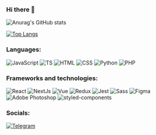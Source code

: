 ### Hi there 👋


![Anurag's GitHub stats](https://github-readme-stats.vercel.app/api?username=SergeyKiselev2001&count_private=true&theme=react&show_icons=true&hide=issues,contribs )



[![Top Langs](https://github-readme-stats.vercel.app/api/top-langs/?username=SergeyKiselev2001&hide=css&theme=react)](https://github.com/anuraghazra/github-readme-stats)


### Languages:
![JavaScript](https://img.shields.io/badge/-JavaScript-090909?style=for-the-badge&logo=JavaScript&logoColor=E9D54D)
![TS](https://img.shields.io/badge/-TypeScript-090909?style=for-the-badge&logo=TypeScript&logoColor=3178C6)
![HTML](https://img.shields.io/badge/-html-090909?style=for-the-badge&logo=html5&logoColor=E34F26)
![CSS](https://img.shields.io/badge/-css-090909?style=for-the-badge&logo=css3&logoColor=1572B6)
![Python](https://img.shields.io/badge/-Python-090909?style=for-the-badge&logo=Python&logoColor=3776AB)
![PHP](https://img.shields.io/badge/-php-090909?style=for-the-badge&logo=php&logoColor=#777BB4)

### Frameworks and technologies:
![React](https://img.shields.io/badge/-React-090909?style=for-the-badge&logo=react&logoColor=47C5FB)
![NextJs](https://img.shields.io/badge/-NextJs-090909?style=for-the-badge&logo=Next.js&logoColor=#000000)
![Vue](https://img.shields.io/badge/-Vue-090909?style=for-the-badge&logo=Vue.js&logoColor=#4FC08D)
![Redux](https://img.shields.io/badge/-redux-090909?style=for-the-badge&logo=redux&logoColor=764ABC)
![Jest](https://img.shields.io/badge/-jest-090909?style=for-the-badge&logo=jest&logoColor=C21325)
![Sass](https://img.shields.io/badge/-sass-090909?style=for-the-badge&logo=sass&logoColor=CC6699)
![Figma](https://img.shields.io/badge/-Figma-090909?style=for-the-badge&logo=Figma&logoColor=F24E1E)
![Adobe Photoshop](https://img.shields.io/badge/-Photoshop-090909?style=for-the-badge&logo=Adobe%20Photoshop&logoColor=31A8FF)
![styled-components](https://img.shields.io/badge/-styled%20components-090909?style=for-the-badge&logo=styled-components&logoColor=DB7093)



### Socials:
[![Telegram](https://img.shields.io/badge/-Telegram-090909?style=for-the-badge&logo=telegram&logoColor=27A0D9)](https://t.me/kissergey)
